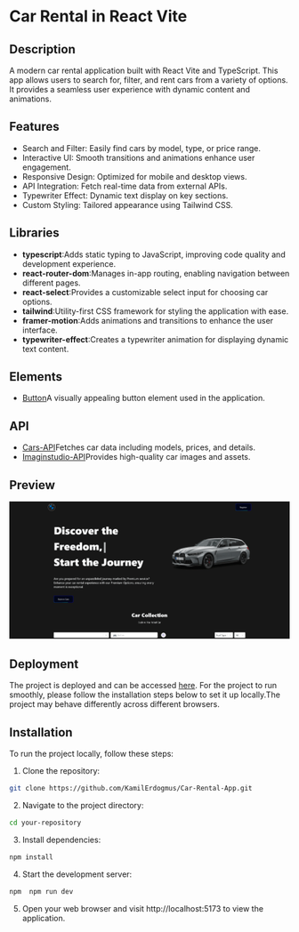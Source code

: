 # Car Rental in React Vite

## Description

A modern car rental application built with React Vite and TypeScript. This app allows users to search for, filter, and rent cars from a variety of options. It provides a seamless user experience with dynamic content and animations.

## Features

- Search and Filter: Easily find cars by model, type, or price range.
- Interactive UI: Smooth transitions and animations enhance user engagement.
- Responsive Design: Optimized for mobile and desktop views.
- API Integration: Fetch real-time data from external APIs.
- Typewriter Effect: Dynamic text display on key sections.
- Custom Styling: Tailored appearance using Tailwind CSS.

## Libraries

- **typescript**:Adds static typing to JavaScript, improving code quality and development experience.
- **react-router-dom**:Manages in-app routing, enabling navigation between different pages.
- **react-select**:Provides a customizable select input for choosing car options.
- **tailwind**:Utility-first CSS framework for styling the application with ease.
- **framer-motion**:Adds animations and transitions to enhance the user interface.
- **typewriter-effect**:Creates a typewriter animation for displaying dynamic text content.

## Elements

- [Button](https://uiverse.io/Itskrish01/tough-frog-18)A visually appealing button element used in the application.

## API

- [Cars-API](https://rapidapi.com/apininjas/api/cars-by-api-ninjas)Fetches car data including models, prices, and details.
- [Imaginstudio-API](https://www.imaginstudio.com/?r=0)Provides high-quality car images and assets.

## Preview

![ ](public/Car-Rental.gif)

## Deployment

The project is deployed and can be accessed [here](). For the project to run smoothly, please follow the installation steps below to set it up locally.The project may behave differently across different browsers.

## Installation

To run the project locally, follow these steps:

1. Clone the repository:

```bash
git clone https://github.com/KamilErdogmus/Car-Rental-App.git
```

2. Navigate to the project directory:

```bash
cd your-repository
```

3. Install dependencies:

```bash
npm install
```

4. Start the development server:

```bash
npm  npm run dev
```

5. Open your web browser and visit http://localhost:5173 to view the application.
